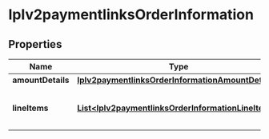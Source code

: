 
# Iplv2paymentlinksOrderInformation

## Properties
Name | Type | Description | Notes
------------ | ------------- | ------------- | -------------
**amountDetails** | [**Iplv2paymentlinksOrderInformationAmountDetails**](Iplv2paymentlinksOrderInformationAmountDetails.md) |  | 
**lineItems** | [**List&lt;Iplv2paymentlinksOrderInformationLineItems&gt;**](Iplv2paymentlinksOrderInformationLineItems.md) | List of the line items from the order. | 




